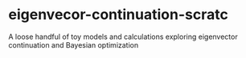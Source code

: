 # eigenvecor-continuation-scratc
A loose handful of toy models and calculations exploring eigenvector continuation and Bayesian optimization
